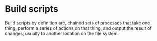 # Build scripts

Build scripts by definition are, chained sets of processes that take one thing, perform a series of actions on that thing, and output the result of changes, usually to another location on the file system.


